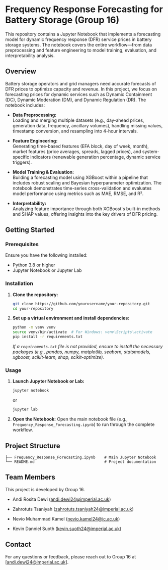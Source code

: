 # Frequency Response Forecasting for Battery Storage (Group 16)

This repository contains a Jupyter Notebook that implements a forecasting model for dynamic frequency response (DFR) service prices in battery storage systems. The notebook covers the entire workflow—from data preprocessing and feature engineering to model training, evaluation, and interpretability analysis.

## Overview

Battery storage operators and grid managers need accurate forecasts of DFR prices to optimize capacity and revenue. In this project, we focus on forecasting prices for dynamic services such as Dynamic Containment (DC), Dynamic Moderation (DM), and Dynamic Regulation (DR). The notebook includes:

- **Data Preprocessing:**  
  Loading and merging multiple datasets (e.g., day-ahead prices, generation data, frequency, ancillary volumes), handling missing values, timestamp conversion, and resampling into 4-hour intervals.

- **Feature Engineering:**  
  Generating time-based features (EFA block, day of week, month), market features (price averages, spreads, lagged prices), and system-specific indicators (renewable generation percentage, dynamic service triggers).

- **Model Training & Evaluation:**  
  Building a forecasting model using XGBoost within a pipeline that includes robust scaling and Bayesian hyperparameter optimization. The notebook demonstrates time-series cross-validation and evaluates model performance using metrics such as MAE, RMSE, and R².

- **Interpretability:**  
  Analyzing feature importance through both XGBoost's built-in methods and SHAP values, offering insights into the key drivers of DFR pricing.

## Getting Started

### Prerequisites

Ensure you have the following installed:
- Python 3.8 or higher
- Jupyter Notebook or Jupyter Lab

### Installation

1. **Clone the repository:**
   ```bash
   git clone https://github.com/yourusername/your-repository.git
   cd your-repository
   ```

2. **Set up a virtual environment and install dependencies:**
   ```bash
   python -m venv venv
   source venv/bin/activate  # For Windows: venv\Scripts\activate
   pip install -r requirements.txt
   ```
   *If a `requirements.txt` file is not provided, ensure to install the necessary packages (e.g., pandas, numpy, matplotlib, seaborn, statsmodels, xgboost, scikit-learn, shap, scikit-optimize).*

### Usage

1. **Launch Jupyter Notebook or Lab:**
   ```bash
   jupyter notebook
   ```
   or
   ```bash
   jupyter lab
   ```

2. **Open the Notebook:**
   Open the main notebook file (e.g., `Frequency_Response_Forecasting.ipynb`) to run through the complete workflow.

## Project Structure

```
├── Frequency_Response_Forecasting.ipynb    # Main Jupyter Notebook
└── README.md                               # Project documentation
```

## Team Members

This project is developed by Group 16.  
- Andi Rosita Dewi (andi.dewi24@imperial.ac.uk)
 
- Zahrotuts Tsaniyah (zahrotuts.tsaniyah24@imperial.ac.uk)
 
- Nevio Muhammad Kamel (nevio.kamel24@ic.ac.uk)
 
- Kevin Danniel Suoth (kevin.suoth24@imperial.ac.uk)
## Contact

For any questions or feedback, please reach out to Group 16 at [andi.dewi24@imperial.ac.uk].

```

